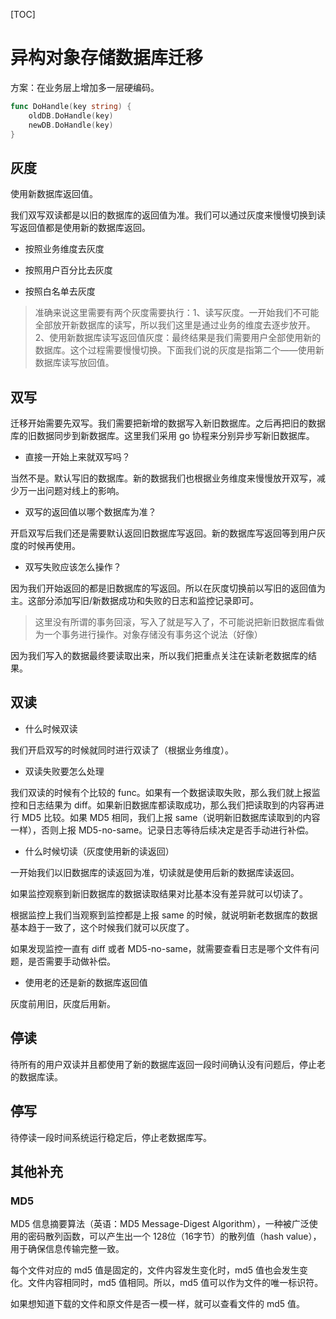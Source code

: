 [TOC]

# 异构对象存储数据库迁移

方案：在业务层上增加多一层硬编码。

```go
func DoHandle(key string) {
	oldDB.DoHandle(key)
	newDB.DoHandle(key)
}
```

## 灰度

使用新数据库返回值。

我们双写双读都是以旧的数据库的返回值为准。我们可以通过灰度来慢慢切换到读写返回值都是使用新的数据库返回。

- 按照业务维度去灰度

- 按照用户百分比去灰度

- 按照白名单去灰度

> 准确来说这里需要有两个灰度需要执行：1、读写灰度。一开始我们不可能全部放开新数据库的读写，所以我们这里是通过业务的维度去逐步放开。2、使用新数据库读写返回值灰度：最终结果是我们需要用户全部使用新的数据库。这个过程需要慢慢切换。下面我们说的灰度是指第二个——使用新数据库读写放回值。

## 双写

迁移开始需要先双写。我们需要把新增的数据写入新旧数据库。之后再把旧的数据库的旧数据同步到新数据库。这里我们采用 go 协程来分别异步写新旧数据库。

- 直接一开始上来就双写吗？

当然不是。默认写旧的数据库。新的数据我们也根据业务维度来慢慢放开双写，减少万一出问题对线上的影响。

- 双写的返回值以哪个数据库为准？

开启双写后我们还是需要默认返回旧数据库写返回。新的数据库写返回等到用户灰度的时候再使用。

- 双写失败应该怎么操作？

因为我们开始返回的都是旧数据库的写返回。所以在灰度切换前以写旧的返回值为主。这部分添加写旧/新数据成功和失败的日志和监控记录即可。

> 这里没有所谓的事务回滚，写入了就是写入了，不可能说把新旧数据库看做为一个事务进行操作。对象存储没有事务这个说法（好像）

因为我们写入的数据最终要读取出来，所以我们把重点关注在读新老数据库的结果。

## 双读

- 什么时候双读

我们开启双写的时候就同时进行双读了（根据业务维度）。

- 双读失败要怎么处理

我们双读的时候有个比较的 func。如果有一个数据读取失败，那么我们就上报监控和日志结果为 diff。如果新旧数据库都读取成功，那么我们把读取到的内容再进行 MD5 比较。如果 MD5 相同，我们上报 same（说明新旧数据库读取到的内容一样），否则上报 MD5-no-same。记录日志等待后续决定是否手动进行补偿。

- 什么时候切读（灰度使用新的读返回）

一开始我们以旧数据库的读返回为准，切读就是使用后新的数据库读返回。

如果监控观察到新旧数据库的数据读取结果对比基本没有差异就可以切读了。

根据监控上我们当观察到监控都是上报 same 的时候，就说明新老数据库的数据基本趋于一致了，这个时候我们就可以灰度了。

如果发现监控一直有 diff 或者 MD5-no-same，就需要查看日志是哪个文件有问题，是否需要手动做补偿。

- 使用老的还是新的数据库返回值

灰度前用旧，灰度后用新。

## 停读

待所有的用户双读并且都使用了新的数据库返回一段时间确认没有问题后，停止老的数据库读。

## 停写

待停读一段时间系统运行稳定后，停止老数据库写。

## 其他补充

### MD5

MD5 信息摘要算法（英语：MD5 Message-Digest Algorithm），一种被广泛使用的密码散列函数，可以产生出一个 128位（16字节）的散列值（hash value），用于确保信息传输完整一致。

每个文件对应的 md5 值是固定的，文件内容发生变化时，md5 值也会发生变化。文件内容相同时，md5 值相同。所以，md5 值可以作为文件的唯一标识符。

如果想知道下载的文件和原文件是否一模一样，就可以查看文件的 md5 值。

